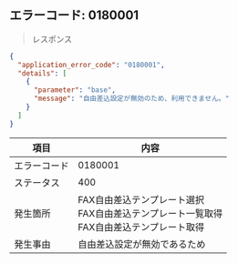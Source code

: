 ## エラーコード: 0180001

> レスポンス

```json
{
  "application_error_code": "0180001",
  "details": [
    {
      "parameter": "base",
      "message": "自由差込設定が無効のため、利用できません。"
    }
  ]
}
```

| 項目|内容|
--- | ---
エラーコード|0180001
ステータス|400
発生箇所|FAX自由差込テンプレート選択<br />FAX自由差込テンプレート一覧取得<br />FAX自由差込テンプレート取得
発生事由|自由差込設定が無効であるため
